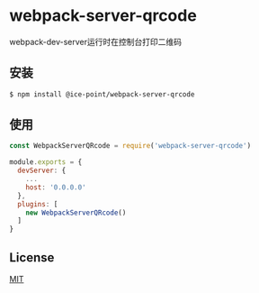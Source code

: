 # webpack-server-qrcode

webpack-dev-server运行时在控制台打印二维码

## 安装

```bash
$ npm install @ice-point/webpack-server-qrcode
```

## 使用

```JavaScript
const WebpackServerQRcode = require('webpack-server-qrcode')

module.exports = {
  devServer: {
    ...
    host: '0.0.0.0'
  },
  plugins: [
    new WebpackServerQRcode()
  ]
}
```

## License

[MIT](https://github.com/li-shuaishuai/webpack-server-qrcode/blob/master/LICENSE)